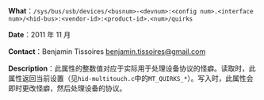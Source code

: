 **What**：`/sys/bus/usb/devices/<busnum>-<devnum>:<config num>.<interface num>/<hid-bus>:<vendor-id>:<product-id>.<num>/quirks`

**Date**：2011 年 11 月

**Contact**：Benjamin Tissoires <benjamin.tissoires@gmail.com>

**Description**：此属性的整数值对应于实际用于处理设备协议的怪癖。读取时，此属性返回当前设置（见`hid-multitouch.c`中的`MT_QUIRKS_*`）。写入时，此属性会即时更改怪癖，然后处理设备的协议。